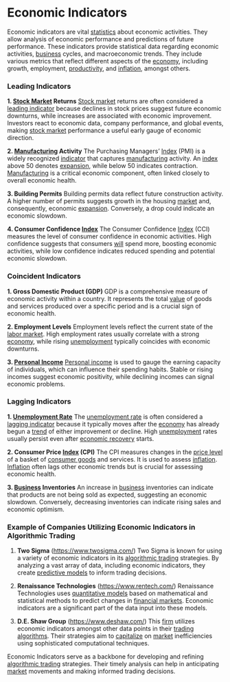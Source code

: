 # Economic Indicators

Economic indicators are vital [statistics](../s/statistics.md) about economic activities. They allow analysis of economic performance and predictions of future performance. These indicators provide statistical data regarding economic activities, [business](../b/business.md) cycles, and macroeconomic trends. They include various metrics that reflect different aspects of the [economy](../e/economy.md), including growth, employment, [productivity](../p/productivity.md), and [inflation](../i/inflation.md), amongst others.

### Leading Indicators

**1. [Stock Market](../s/stock_market.md) Returns**
[Stock market](../s/stock_market.md) returns are often considered a [leading indicator](../l/leading_indicator.md) because declines in stock prices suggest future economic downturns, while increases are associated with economic improvement. Investors react to economic data, company performance, and global events, making [stock market](../s/stock_market.md) performance a useful early gauge of economic direction.

**2. [Manufacturing](../m/manufacturing.md) Activity**
The Purchasing Managers’ [Index](../i/index.md) (PMI) is a widely recognized [indicator](../i/indicator.md) that captures [manufacturing](../m/manufacturing.md) activity. An [index](../i/index.md) above 50 denotes [expansion](../e/expansion.md), while below 50 indicates contraction. [Manufacturing](../m/manufacturing.md) is a critical economic component, often linked closely to overall economic health.

**3. Building Permits**
Building permits data reflect future construction activity. A higher number of permits suggests growth in the housing [market](../m/market.md) and, consequently, economic [expansion](../e/expansion.md). Conversely, a drop could indicate an economic slowdown.

**4. Consumer Confidence [Index](../i/index.md)**
The Consumer Confidence [Index](../i/index.md) (CCI) measures the level of consumer confidence in economic activities. High confidence suggests that consumers [will](../w/will.md) spend more, boosting economic activities, while low confidence indicates reduced spending and potential economic slowdown.

### Coincident Indicators

**1. Gross Domestic Product (GDP)**
GDP is a comprehensive measure of economic activity within a country. It represents the total [value](../v/value.md) of goods and services produced over a specific period and is a crucial sign of economic health. 

**2. Employment Levels**
Employment levels reflect the current state of the [labor market](../l/labor_market.md). High employment rates usually correlate with a strong [economy](../e/economy.md), while rising [unemployment](../u/unemployment.md) typically coincides with economic downturns.

**3. [Personal Income](../p/personal_income.md)**
[Personal income](../p/personal_income.md) is used to gauge the earning capacity of individuals, which can influence their spending habits. Stable or rising incomes suggest economic positivity, while declining incomes can signal economic problems.

### Lagging Indicators

**1. [Unemployment Rate](../u/unemployment_rate.md)**
The [unemployment rate](../u/unemployment_rate.md) is often considered a [lagging indicator](../l/lagging_indicator.md) because it typically moves after the [economy](../e/economy.md) has already begun a [trend](../t/trend.md) of either improvement or decline. High [unemployment](../u/unemployment.md) rates usually persist even after [economic recovery](../e/economic_recovery.md) starts.

**2. Consumer Price [Index](../i/index.md) (CPI)**
The CPI measures changes in the [price level](../p/price_level.md) of a basket of [consumer goods](../c/consumer_goods.md) and services. It is used to assess [inflation](../i/inflation.md). [Inflation](../i/inflation.md) often lags other economic trends but is crucial for assessing economic health.

**3. [Business](../b/business.md) Inventories**
An increase in [business](../b/business.md) inventories can indicate that products are not being sold as expected, suggesting an economic slowdown. Conversely, decreasing inventories can indicate rising sales and economic optimism.

### Example of Companies Utilizing Economic Indicators in Algorithmic Trading

1. **Two Sigma** (https://www.twosigma.com/)
Two Sigma is known for using a variety of economic indicators in its [algorithmic trading](../a/algorithmic_trading.md) strategies. By analyzing a vast array of data, including economic indicators, they create [predictive models](../p/predictive_models_in_trading.md) to inform trading decisions.

2. **Renaissance Technologies** (https://www.rentech.com/)
Renaissance Technologies uses [quantitative models](../q/quantitative_models.md) based on mathematical and statistical methods to predict changes in [financial markets](../f/financial_market.md). Economic indicators are a significant part of the data input into these models.

3. **D.E. Shaw Group** (https://www.deshaw.com/)
This [firm](../f/firm.md) utilizes economic indicators amongst other data points in their [trading algorithms](../t/trading_algorithms.md). Their strategies aim to [capitalize](../c/capitalize.md) on [market](../m/market.md) inefficiencies using sophisticated computational techniques.

Economic Indicators serve as a backbone for developing and refining [algorithmic trading](../a/algorithmic_trading.md) strategies. Their timely analysis can help in anticipating [market](../m/market.md) movements and making informed trading decisions.